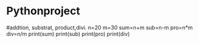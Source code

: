 # Pythonproject
#addtion, substrat, product,divi.
n=20
m=30
sum=n+m
sub=n-m
pro=n*m
div=n/m
print(sum)
print(sub)
print(pro)
print(div)



# 
